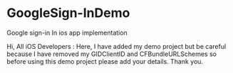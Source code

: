 # GoogleSign-InDemo
Google sign-in In  ios app implementation

Hi, All iOS Developers :
Here, I have added my demo project but be careful because I have removed my GIDClientID and CFBundleURLSchemes so before using this demo project please add your details. 
Thank you. 
